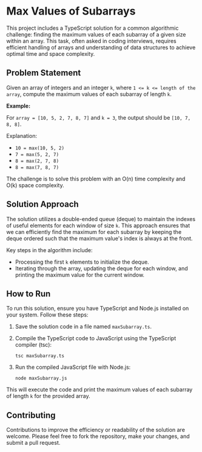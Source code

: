 # Max Values of Subarrays

This project includes a TypeScript solution for a common algorithmic challenge: finding the maximum values of each subarray of a given size within an array. This task, often asked in coding interviews, requires efficient handling of arrays and understanding of data structures to achieve optimal time and space complexity.

## Problem Statement

Given an array of integers and an integer `k`, where `1 <= k <= length of the array`, compute the maximum values of each subarray of length `k`.

**Example:**

For `array = [10, 5, 2, 7, 8, 7]` and `k = 3`, the output should be `[10, 7, 8, 8]`.

Explanation:

- `10 = max(10, 5, 2)`
- `7 = max(5, 2, 7)`
- `8 = max(2, 7, 8)`
- `8 = max(7, 8, 7)`

The challenge is to solve this problem with an O(n) time complexity and O(k) space complexity.

## Solution Approach

The solution utilizes a double-ended queue (deque) to maintain the indexes of useful elements for each window of size `k`. This approach ensures that we can efficiently find the maximum for each subarray by keeping the deque ordered such that the maximum value's index is always at the front.

Key steps in the algorithm include:

- Processing the first `k` elements to initialize the deque.
- Iterating through the array, updating the deque for each window, and printing the maximum value for the current window.

## How to Run

To run this solution, ensure you have TypeScript and Node.js installed on your system. Follow these steps:

1. Save the solution code in a file named `maxSubarray.ts`.
2. Compile the TypeScript code to JavaScript using the TypeScript compiler (tsc):

   ```
   tsc maxSubarray.ts
   ```

3. Run the compiled JavaScript file with Node.js:

   ```
   node maxSubarray.js
   ```

This will execute the code and print the maximum values of each subarray of length `k` for the provided array.

## Contributing

Contributions to improve the efficiency or readability of the solution are welcome. Please feel free to fork the repository, make your changes, and submit a pull request.

